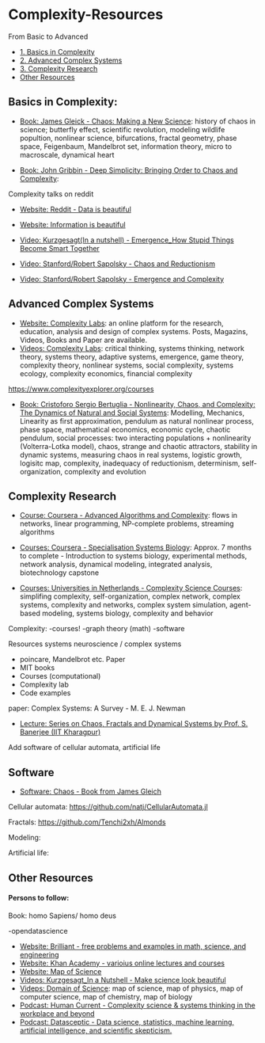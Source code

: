 # Complexity-Resources
From Basic to Advanced


* [1. Basics in Complexity](#basics_in_comlexity)
* [2. Advanced Complex Systems](#3-prerequisites-programming)
* [3. Complexity Research](#3-prerequisites-programming)
* [Other Resources](#3-prerequisites-programming)

## Basics in Complexity:

* [Book: James Gleick - Chaos: Making a New Science](https://www.amazon.com/Chaos-Making-Science-James-Gleick/dp/0143113453/ref=sr_1_1?ie=UTF8&qid=1540898509&sr=8-1&keywords=chaos+james+gleick): history of chaos in science; butterfly effect, scientific revolution, modeling wildlife popultion, nonlinear science, bifurcations, fractal geometry, phase space, Feigenbaum, Mandelbrot set, information theory, micro to macroscale, dynamical heart

* [Book: John Gribbin - Deep Simplicity: Bringing Order to Chaos and Complexity](https://www.amazon.com/Deep-Simplicity-Bringing-Order-Complexity/dp/140006256X):

Complexity talks on reddit 

* [Website: Reddit - Data is beautiful](https://www.reddit.com/r/dataisbeautiful/)

* [Website: Information is beautiful](https://informationisbeautiful.net)

* [Video: Kurzgesagt(In a nutshell) - Emergence_How Stupid Things Become Smart Together](https://www.youtube.com/watch?v=16W7c0mb-rE&t=7s)

* [Video: Stanford/Robert Sapolsky - Chaos and Reductionism](https://www.youtube.com/watch?v=_njf8jwEGRo)
* [Video: Stanford/Robert Sapolsky - Emergence and Complexity](https://www.youtube.com/watch?v=o_ZuWbX-CyE&t=537s)


## Advanced Complex Systems
* [Website: Complexity Labs](http://complexitylabs.io): an online platform for the research, education, analysis and design of complex systems. Posts, Magazins, Videos, Books and Paper are available.
* [Videos: Complexity Labs](http://complexitylabs.io/videos-home/): critical thinking, systems thinking, network theory, systems theory, adaptive systems, emergence, game theory, complexity theory, nonlinear systems, social complexity, systems ecology, complexity economics, financial complexity

https://www.complexityexplorer.org/courses

* [Book: Cristoforo Sergio Bertuglia - Nonlinearity, Chaos, and Complexity: The Dynamics of Natural and Social Systems](https://www.amazon.com/Nonlinearity-Chaos-Complexity-Dynamics-Natural/dp/0198567901): Modelling, Mechanics, Linearity as first approximation, pendulum as natural nonlinear process, phase space, mathematical economics, economic cycle, chaotic pendulum, social processes: two interacting populations + nonlinearity (Volterra-Lotka model), chaos, strange and chaotic attractors, stability in dynamic systems, measuring chaos in real systems, logistic growth, logisitc map, complexity, inadequacy of reductionism, determinism, self-organization, complexity and evolution


## Complexity Research

* [Course: Coursera - Advanced Algorithms and Complexity](https://www.coursera.org/learn/advanced-algorithms-and-complexity): flows in networks, linear programming, NP-complete problems, streaming algorithms

* [Courses: Coursera - Specialisation Systems Biology](https://www.coursera.org/specializations/systems-biology): Approx. 7 months to complete - Introduction to systems biology, experimental methods, network analysis, dynamical modeling, integrated analysis, biotechnology capstone

* [Courses: Universities in Netherlands - Complexity Science Courses](http://ias.uva.nl/binaries/content/assets/subsites/uva-institute-for-advanced-studies/course-list-ias-final.pdf?2977919327694.): simplifing complexity, self-organization, complex network, complex systems, complexity and networks, complex system simulation, agent-based modeling, systems biology, complexity and behavior

Complexity: 
-courses! 
-graph theory (math)
-software 

Resources systems neuroscience / complex systems 
- poincare, Mandelbrot etc. Paper 
- MIT books
- Courses (computational) 
- Complexity lab 
- Code examples 

paper: Complex Systems: A Survey - M. E. J. Newman

* [Lecture: Series on Chaos, Fractals and Dynamical Systems by Prof. S. Banerjee (IIT Kharagpur)](https://www.youtube.com/watch?v=mkfU9zVNGkQ&list=PLF07D9DF54FE3D3EF1)

Add software of cellular automata, artificial life 
## Software
* [Software: Chaos - Book from James Gleich](https://github.com/rudyrucker/chaos)


Cellular automata:
https://github.com/natj/CellularAutomata.jl

Fractals:
https://github.com/Tenchi2xh/Almonds

Modeling:

Artificial life:


## Other Resources 

#### Persons to follow:


Book: homo Sapiens/ homo deus 

-opendatascience

* [Website: Brilliant - free problems and examples in math, science, and engineering](https://brilliant.org)
* [Website: Khan Academy - varioius online lectures and courses](https://www.khanacademy.org/)
* [Website: Map of Science](https://journals.plos.org/plosone/article/figure?id=10.1371/journal.pone.0004803.g005)
* [Videos: Kurzgesagt_In a Nutshell - Make science look beautiful](https://www.youtube.com/channel/UCsXVk37bltHxD1rDPwtNM8Q)
* [Videps: Domain of Science](https://www.youtube.com/channel/UCxqAWLTk1CmBvZFPzeZMd9A): map of science, map of physics, map of computer science, map of chemistry, map of biology
* [Podcast: Human Current - Complexity science & systems thinking in the workplace and beyond](http://www.human-current.com/#intro)
* [Podcast: Datasceptic - Data science, statistics, machine learning, artificial intelligence, and scientific skepticism.](https://dataskeptic.com)


